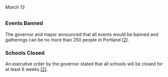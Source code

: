 ###### March 13

### Events Banned 
The governor and mayor announced that all events would be banned and gatherings can be no more than 250 people in Portland [[2]](https://www.seattlepi.com/coronavirus/article/washington-state-coronavirus-outbreak-timeline-15188450.php). 

### Schools Closed
An executive order by the governor stated that all schools will be closed for at least 6 weeks [[2]](https://www.seattlepi.com/coronavirus/article/washington-state-coronavirus-outbreak-timeline-15188450.php). 